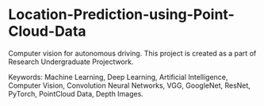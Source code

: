 # Location-Prediction-using-Point-Cloud-Data
Computer vision for autonomous driving.
This project is created as a part of Research Undergraduate Projectwork.

Keywords: Machine Learning, Deep Learning, Artificial Intelligence, Computer Vision, Convolution Neural Networks, VGG, GoogleNet, ResNet, PyTorch, PointCloud Data, Depth Images.
